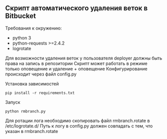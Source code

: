 Скрипт автоматического удаления веток в Bitbucket
-------------------------------------------------

Требования к окружению:
- python 3
- python-requests >=2.4.2
- logrotate

Для возможности удаления веток у пользователя deployer должны быть права на запись в репозитории
Скрипт может работать в режиме только оповещение и удаление + оповещение
Конфигурирование происходит через файл config.py

Установка зависимостей
```
pip install -r requirements.txt
```

Запуск
```
python rmbranch.py
```


Для ротации лога необходимо скопировать файл rmbranch.rotate в /etc/logrotate.d/
Путь к логу в config.py должен совпадать с тем, что указан в rmbranch.rotate